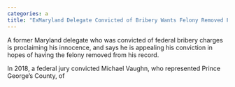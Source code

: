 ```yaml
---
categories: a
title: "ExMaryland Delegate Convicted of Bribery Wants Felony Removed From Record"
---
```


A former Maryland delegate who was convicted of federal bribery charges is proclaiming his innocence, and says he is appealing his conviction in hopes of having the felony removed from his record.



In 2018, a federal jury convicted Michael Vaughn, who represented Prince George&#8217;s County, of 